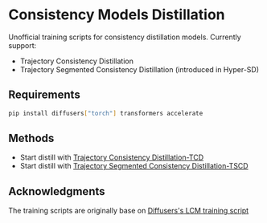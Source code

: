 # Consistency Models Distillation
Unofficial training scripts for consistency distillation models. Currently support:
- Trajectory Consistency Distillation
- Trajectory Segmented Consistency Distillation (introduced in Hyper-SD)

## Requirements

```bash
pip install diffusers["torch"] transformers accelerate
```

## Methods
- Start distill with [Trajectory Consistency Distillation-TCD](tcd/README.md)
- Start distill with [Trajectory Segmented Consistency Distillation-TSCD](tscd/README.md)

## Acknowledgments
The training scripts are originally base on [Diffusers's LCM training script](https://github.com/huggingface/diffusers/tree/main/examples/consistency_distillation)
